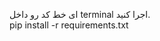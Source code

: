 ای خط کد رو داخل terminal اجرا کنید.                                                                                                                                                                                  
pip install -r requirements.txt
